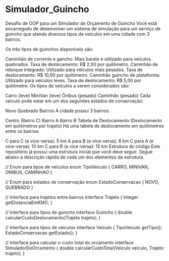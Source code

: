 # Simulador_Guincho
Desafio de OOP para um Simulador de Orçamento de Guincho
Você está encarregado de desenvolver um sistema de simulação para um serviço de guincho que atende diversos tipos de veículos em uma cidade com 3 bairros.

Os três tipos de guinchos disponíveis são:

Caminhão de corrente e gancho: Mais barato e utilizado para veículos quebrados. Taxa de deslocamento: R$ 2,00 por quilômetro.
Caminhão de reboque integrado: Utilizado para veículos mais pesados. Taxa de deslocamento: R$ 10,00 por quilômetro.
Caminhão guincho de plataforma: Utilizado para veículos leves. Taxa de deslocamento: R$ 5,00 por quilômetro.
Os tipos de veículos a serem considerados são:

Carro (leve)
MiniVan (leve)
Ônibus (pesado)
Caminhão (pesado)
Cada veículo pode estar em um dos seguintes estados de conservação:

Novo
Quebrado
Bairros
A cidade possui 3 bairros:

Centro (Bairro C)
Bairro A
Bairro B
Tabela de Deslocamento (Deslocamento em quilômetros por trajeto)
Há uma tabela de deslocamento em quilômetros entre os bairros:

C para C (e vice-versa): 5 km
A para B (e vice-versa): 8 km
C para A (e vice-versa): 10 km
C para B (e vice-versa): 15 km
Estrutura do código
Este repositório já possui uma estrutura inicial que você deve seguir. Segue abaixo a descrição rápida de cada um dos elementos da estrutura.

// Enum para tipos de veículos
enum TipoVeiculo {
    CARRO, MINIVAN, ONIBUS, CAMINHAO
}

// Enum para estados de conservação
enum EstadoConservacao {
    NOVO, QUEBRADO
}

// Interface para trajetos entre bairros
interface Trajeto {
    Integer getDistanciaEmKM();
}

// Interface para tipos de guincho
interface Guincho {
    double calcularCustoDeslocamento(Trajeto trajeto);
}

// Interface para tipos de veículos
interface Veiculo {
    TipoVeiculo getTipo();
    EstadoConservacao getEstado();
}

// Interface para calcular o custo total do orcamento
interface SimuladorDeOrcamento {
    double calcularCustoTotal(Veiculo veiculo, Trajeto trajeto);
}
